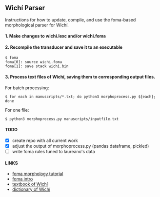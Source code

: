 ## Wichí Parser

Instructions for how to update, compile, and use the foma-based morphological parser for Wichí.

#### 1. Make changes to wichi.lexc and/or wichi.foma

#### 2. Recompile the transducer and save it to an executable
```
$ foma
foma[0]: source wichi.foma
foma[1]: save stack wichi.bin
```
#### 3. Process text files of Wichí, saving them to corresponding output files.

For batch processing:
```
$ for each in manuscripts/*.txt; do python3 morphoprocess.py ${each}; done
```
For one file:
```
$ python3 morphoprocess.py manuscripts/inputfile.txt
```

#### TODO
- [x] create repo with all current work
- [x] adjust the output of morphoprocess.py (pandas dataframe, pickled)
- [ ] write foma rules tuned to laureano's data

#### LINKS
  * [foma morphology tutorial](https://fomafst.github.io/morphtut.html)
  * [foma intro](https://github.com/mhulden/foma/blob/master/foma/docs/simpleintro.md)
  * [textbook of Wichí](http://lenguawichi.com.ar/wp-content/uploads/2017/01/manual-gramatica-wichi-vol-1.original.pdf)
  * [dictionary of Wichí](http://www.languageconservation.org/images/Test/wichi%20dictionary_1.pdf)
